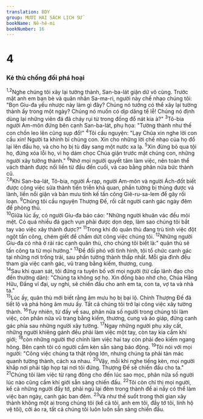 ```yaml
---
translation: BDY
group: MƯƠI HAI SÁCH LỊCH SỬ
bookName: Nê-hê-mi 
bookNumber: 16
---
```


<div class="title"><h1>4</h1><h3>Kẻ thù chống đối phá hoại</h3></div>
<span class="verse ne_4_1 ne_4_2"><sup>1,2</sup>Nghe chúng tôi xây lại tường thành, San-ba-lát giận dữ vô cùng. Trước mặt anh em bạn bè và quân nhân Sa-ma-ri, người này chế nhạo chúng tôi: &#34;Bọn Giu-đa yếu nhược này làm gì đây? Chúng nó tưởng có thể xây lại tường thành ấy trong một ngày? Chúng nó muốn có dịp dâng tế lễ! Chúng nó định dùng lại những viên đá đã cháy rụi từ trong đống đổ nát kia à?&#34; </span>
<span class="verse ne_4_3"><sup>3</sup>Tô-bia người Am-môn đứng bên cạnh San-ba-lát, phụ họa: &#34;Tường thành như thế con chồn leo lên cũng sụp đổ!&#34; </span>
<span class="verse ne_4_4"><sup>4</sup>Tôi cầu nguyện: &#34;Lạy Chúa xin nghe lời con cầu xin! Người ta khinh bỉ chúng con. Xin cho những lời chế nhạo của họ đổ lại lên đầu họ, và cho họ bị tù đày sang một nước xa lạ. </span>
<span class="verse ne_4_5"><sup>5</sup>Xin đừng bỏ qua tội họ, đừng xóa lỗi họ, vì họ dám chọc Chúa giận trước mặt chúng con, những người xây tường thành.&#34; </span>
<span class="verse ne_4_6"><sup>6</sup>Nhờ mọi người quyết tâm làm việc, nên toàn thể vách thành được nối liền từ đầu đến cuối, và cao bằng phân nửa bức thành cũ.<br/></span>
<span class="verse ne_4_7 ne_4_8"><sup>7,8</sup>Khi San-ba-lát, Tô-bia, người Á-rạp, người Am-môn và người Ách-đốt biết được công việc sửa thành tiến triễn khả quan, phần tường bị thủng được vá lành, liền nổi giận và bàn mưu tính kế tấn công Giê-ru-sa-lem để gây rối loạn. </span>
<span class="verse ne_4_9"><sup>9</sup>Chúng tôi cầu nguyện Thượng Đế, rồi cắt người canh gác ngày đêm để phòng thủ.<br/></span>
<span class="verse ne_4_10"><sup>10</sup>Giữa lúc ấy, có người Giu-đa báo cáo: &#34;Những người khuân vác đều mỏi mệt. Có quá nhiều đá gạch vụn phải được dọn dẹp, làm sao chúng tôi bắt tay vào việc xây thành được?&#34; </span>
<span class="verse ne_4_11"><sup>11</sup>Trong khi đó quân thù đang trù tính việc đột ngột tấn công, chém giết để chấm dứt công việc chúng tôi. </span>
<span class="verse ne_4_12"><sup>12</sup>Những người Giu-đa có nhà ở rải rác cạnh quân thù, cho chúng tôi biết là:&#34; quân thù sẽ tấn công ta từ mọi hướng.&#34; </span>
<span class="verse ne_4_13"><sup>13</sup>Để đối phó với tình hình, tôi tổ chức canh gác tại những nơi trống trải, sau phần tường thành thấp nhất. Mỗi gia đình đều tham gia việc canh gác, vũ trang bằng kiếm, thương, cung.<br/></span>
<span class="verse ne_4_14"><sup>14</sup>Sau khi quan sát, tôi đứng ra tuyên bố với mọi người (từ cấp lãnh đạo cho đến thường dân): &#34;Chúng ta không sợ họ. Xin đồng bào nhớ cho, Chúa Hằng Hữu, Đấng vĩ đại, uy nghi, sẽ chiến đấu cho anh em ta, con ta, vợ ta và nhà ta.&#34;<br/></span>
<span class="verse ne_4_15"><sup>15</sup>Lúc ấy, quân thù mới biết rằng âm mưu họ bị bại lộ. Chính Thượng Đế đã tiết lộ và phá hỏng âm mưu ấy. Tất cả chúng tôi trở lại công việc xây tường thành. </span>
<span class="verse ne_4_16"><sup>16</sup>Tuy nhiên, từ đấy về sau, phân nửa số người trong chúng tôi làm việc, còn phân nửa vũ trang bằng kiếm, thương, cung và áo giáp, đứng canh gác phía sau những người xây tường. </span>
<span class="verse ne_4_17"><sup>17</sup>Ngay những người phụ xây cất, những người khiêng gánh đều phải làm việc một tay, còn tay kia cầm khí giới; </span>
<span class="verse ne_4_18"><sup>18</sup>còn những người thợ chính làm việc hai tay còn phải đeo kiếm ngang hông. Bên cạnh tôi có người cầm kèn sẵn sàng báo động. </span>
<span class="verse ne_4_19"><sup>19</sup>Tôi nói với mọi người: &#34;Công việc chúng ta thật rộng lớn, nhưng chúng ta phải tản mác quanh tường thành, cách xa nhau. </span>
<span class="verse ne_4_20"><sup>20</sup>Vậy, mỗi khi nghe tiếng kèn, mọi người khắp nơi phải tập họp tại nơi tôi đứng. Thượng Đế sẽ chiến đấu cho ta.&#34;<br/></span>
<span class="verse ne_4_21"><sup>21</sup>Chúng tôi làm việc từ rạng đông cho đến lúc sao mọc, phân nửa số người lúc nào cũng cầm khí giới sẵn sàng chiến đấu. </span>
<span class="verse ne_4_22"><sup>22</sup>Tôi còn chỉ thị mọi người, kể cả những người đầy tớ, phải ngủ lại đêm trong thành để ai nấy có thể làm việc ban ngày, canh gác ban đêm. </span>
<span class="verse ne_4_23"><sup>23</sup>Và như thế suốt trong thời gian xây thành không một ai trong chúng tôi (kể cả tôi, anh em tôi, đầy tớ tôi, lính hộ vệ tôi), cởi áo ra, tất cả chúng tôi luôn luôn sẵn sàng chiến đấu.</span>

